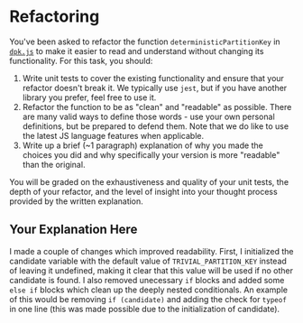 # Refactoring

You've been asked to refactor the function `deterministicPartitionKey` in [`dpk.js`](dpk.js) to make it easier to read and understand without changing its functionality. For this task, you should:

1. Write unit tests to cover the existing functionality and ensure that your refactor doesn't break it. We typically use `jest`, but if you have another library you prefer, feel free to use it.
2. Refactor the function to be as "clean" and "readable" as possible. There are many valid ways to define those words - use your own personal definitions, but be prepared to defend them. Note that we do like to use the latest JS language features when applicable.
3. Write up a brief (~1 paragraph) explanation of why you made the choices you did and why specifically your version is more "readable" than the original.

You will be graded on the exhaustiveness and quality of your unit tests, the depth of your refactor, and the level of insight into your thought process provided by the written explanation.

## Your Explanation Here

I made a couple of changes which improved readability. First, I initialized the candidate variable with the default value of `TRIVIAL_PARTITION_KEY` instead of leaving it undefined, making it clear that this value will be used if no other candidate is found. I also removed unecessary `if` blocks and added some `else if` blocks which clean up the deeply nested conditionals. An example of this would be removing `if (candidate)` and adding the check for `typeof` in one line (this was made possible due to the initialization of candidate).

